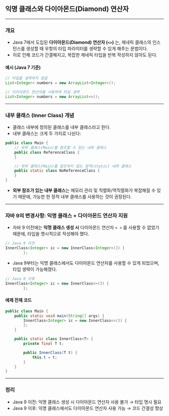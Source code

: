## 익명 클래스와 다이아몬드(Diamond) 연산자

---

### 개요

* Java 7에서 도입된 **다이아몬드(Diamond) 연산자 (`<>`)** 는, 제네릭 클래스의 인스턴스를 생성할 때 우항의 타입 파라미터를 생략할 수 있게 해주는 문법이다.
* 이로 인해 코드가 간결해지고, 복잡한 제네릭 타입을 반복 작성하지 않아도 된다.

#### 예시 (Java 7 기준)

```java
// 타입을 생략하지 않음
List<Integer> numbers = new ArrayList<Integer>();

// 다이아몬드 연산자를 사용하여 타입 생략
List<Integer> numbers = new ArrayList<>();
```

---

### 내부 클래스 (Inner Class) 개념

* 클래스 내부에 정의된 클래스를 내부 클래스라고 한다.
* 내부 클래스는 크게 두 가지로 나뉜다:

```java
public class Main {
    // 외부 클래스(Main)를 참조할 수 있는 내부 클래스
    public class ReferenceClass {
    }

    // 외부 클래스(Main)를 참조하지 않는 정적(static) 내부 클래스
    public static class NoReferenceClass {
    }
}
```

* **외부 참조가 있는 내부 클래스**는 메모리 관리 및 직렬화/역직렬화가 복잡해질 수 있기 때문에, 가능한 한 정적 내부 클래스를 사용하는 것이 권장된다.

---

### 자바 9의 변경사항: 익명 클래스 + 다이아몬드 연산자 지원

* 자바 9 이전에는 **익명 클래스 생성 시** 다이아몬드 연산자 `< >` 를 사용할 수 없었기 때문에, 타입을 명시적으로 작성해야 했다.

```java
// Java 9 이전
InnerClass<Integer> ic = new InnerClass<Integer>(3) {
        };
```

* Java 9부터는 익명 클래스에서도 다이아몬드 연산자를 사용할 수 있게 되었으며, 타입 생략이 가능해졌다.

```java
// Java 9 이후
InnerClass<Integer> ic = new InnerClass<>(3) {
        };
```

#### 예제 전체 코드

```java
public class Main {
    public static void main(String[] args) {
        InnerClass<Integer> ic = new InnerClass<>(3) {
        };
    }

    public static class InnerClass<T> {
        private final T t;

        public InnerClass(T t) {
            this.t = t;
        }
    }
}
```

---

### 정리

* Java 9 이전: 익명 클래스 생성 시 다이아몬드 연산자 사용 불가 → 타입 명시 필요
* Java 9 이후: 익명 클래스에서도 다이아몬드 연산자 사용 가능 → 코드 간결성 향상
